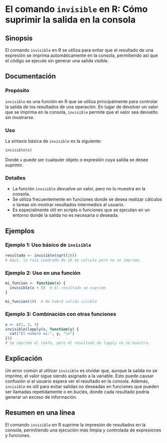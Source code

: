 <!--
Meta Description: # El comando `invisible` en R: Cómo suprimir la salida en la consola ## Sinopsis El comando `invisible` en R se utiliza para evitar que el resultado d...
Meta Keywords: invisible, que, salida, una, consola
-->

# El comando `invisible` en R: Cómo suprimir la salida en la consola

## Sinopsis
El comando `invisible` en R se utiliza para evitar que el resultado de una expresión se imprima automáticamente en la consola, permitiendo así que el código se ejecute sin generar una salida visible.

## Documentación
### Propósito
`invisible` es una función en R que se utiliza principalmente para controlar la salida de los resultados de una operación. En lugar de devolver un valor que se imprima en la consola, `invisible` permite que el valor sea devuelto sin mostrarse.

### Uso
La sintaxis básica de `invisible` es la siguiente:

```R
invisible(x)
```

Donde `x` puede ser cualquier objeto o expresión cuya salida se desee suprimir.

### Detalles
- La función `invisible` devuelve un valor, pero no lo muestra en la consola.
- Se utiliza frecuentemente en funciones donde se desea realizar cálculos o tareas sin mostrar resultados intermedios al usuario.
- Es especialmente útil en scripts o funciones que se ejecutan en un entorno donde la salida no es necesaria o deseada.

## Ejemplos
### Ejemplo 1: Uso básico de `invisible`
```R
resultado <- invisible(sqrt(16))
# Aquí, la raíz cuadrada de 16 se calcula pero no se imprime.
```

### Ejemplo 2: Uso en una función
```R
mi_funcion <- function(x) {
  invisible(x + 5)  # El resultado se suprime
}

mi_funcion(10)  # No habrá salida visible
```

### Ejemplo 3: Combinación con otras funciones
```R
x <- c(1, 2, 3)
invisible(lapply(x, function(y) {
  cat("El número es:", y, "\n")
}))
# Se imprime el texto, pero el resultado de lapply no se muestra.
```

## Explicación
Un error común al utilizar `invisible` es olvidar que, aunque la salida no se imprime, el valor sigue siendo asignado a la variable. Esto puede causar confusión si el usuario espera ver el resultado en la consola. Además, `invisible` es útil para evitar salidas no deseadas en funciones que pueden ser llamadas repetidamente o en bucles, donde cada resultado podría generar un exceso de información.

## Resumen en una línea
El comando `invisible` en R suprime la impresión de resultados en la consola, permitiendo una ejecución más limpia y controlada de expresiones y funciones.